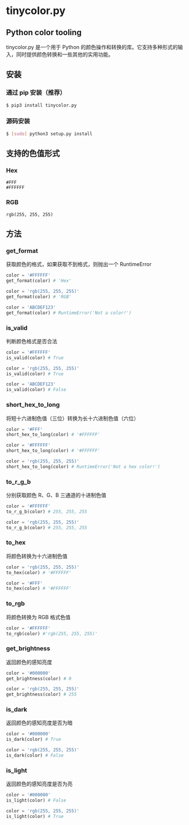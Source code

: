 # tinycolor.py

## Python color tooling

tinycolor.py 是一个用于 Python 的颜色操作和转换的库。它支持多种形式的输入，同时提供颜色转换和一些其他的实用功能。

## 安装

### 通过 pip 安装（推荐）

```bash
$ pip3 install tinycolor.py
```

### 源码安装

```bash
$ [sudo] python3 setup.py install
```

## 支持的色值形式

### Hex

```plain
#FFF
#FFFFFF
```

### RGB

```plain
rgb(255, 255, 255)
```

## 方法

### get_format

获取颜色的格式，如果获取不到格式，则抛出一个 RuntimeError

```python
color = '#FFFFFF'
get_format(color) # 'Hex'

color = 'rgb(255, 255, 255)'
get_format(color) # 'RGB'

color = 'ABCDEF123'
get_format(color) # RuntimeError('Not a color!')
```

### is_valid

判断颜色格式是否合法

```python
color = '#FFFFFF'
is_valid(color) # True

color = 'rgb(255, 255, 255)'
is_valid(color) # True

color = 'ABCDEF123'
is_valid(color) # False
```

### short_hex_to_long

将短十六进制色值（三位）转换为长十六进制色值（六位）

```python
color = '#FFF'
short_hex_to_long(color) # '#FFFFFF'

color = '#FFFFFF'
short_hex_to_long(color) # '#FFFFFF'

color = 'rgb(255, 255, 255)'
short_hex_to_long(color) # RuntimeError('Not a hex color!')
```

### to_r_g_b

分别获取颜色 R、G、B 三通道的十进制色值

```python
color = '#FFFFFF'
to_r_g_b(color) # 255, 255, 255

color = 'rgb(255, 255, 255)'
to_r_g_b(color) # 255, 255, 255
```

### to_hex

将颜色转换为十六进制色值

```python
color = 'rgb(255, 255, 255)'
to_hex(color) # '#FFFFFF'

color = '#FFF'
to_hex(color) # '#FFFFFF'
```

### to_rgb

将颜色转换为 RGB 格式色值

```python
color = '#FFFFFF'
to_rgb(color) #'rgb(255, 255, 255)'
```

### get_brightness

返回颜色的感知亮度

```python
color = '#000000'
get_brightness(color) # 0

color = 'rgb(255, 255, 255)'
get_brightness(color) # 255
```

### is_dark

返回颜色的感知亮度是否为暗

```python
color = '#000000'
is_dark(color) # True

color = 'rgb(255, 255, 255)'
is_dark(color) # False
```

### is_light

返回颜色的感知亮度是否为亮

```python
color = '#000000'
is_light(color) # False

color = 'rgb(255, 255, 255)'
is_light(color) # True
```
